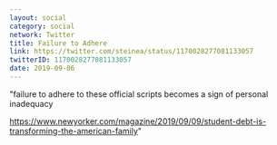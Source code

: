 ```yaml
---
layout: social
category: social
network: Twitter
title: Failure to Adhere
link: https://twitter.com/steinea/status/1170028277081133057
twitterID: 1170028277081133057
date: 2019-09-06
---
```


"failure to adhere to these official scripts becomes a sign of personal inadequacy

<https://www.newyorker.com/magazine/2019/09/09/student-debt-is-transforming-the-american-family>"
